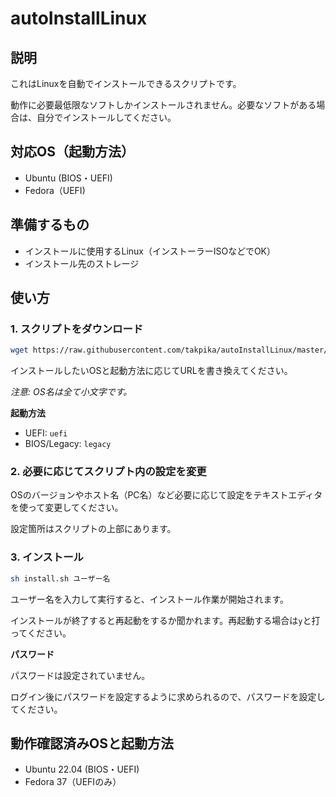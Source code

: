 # autoInstallLinux
## 説明
これはLinuxを自動でインストールできるスクリプトです。

動作に必要最低限なソフトしかインストールされません。必要なソフトがある場合は、自分でインストールしてください。

## 対応OS（起動方法）
- Ubuntu (BIOS・UEFI)
- Fedora（UEFI)

## 準備するもの
- インストールに使用するLinux（インストーラーISOなどでOK）
- インストール先のストレージ

## 使い方
### 1. スクリプトをダウンロード
```bash
wget https://raw.githubusercontent.com/takpika/autoInstallLinux/master/OS名/起動方法/install.sh
```
インストールしたいOSと起動方法に応じてURLを書き換えてください。

*注意: OS名は全て小文字です。*

**起動方法**
- UEFI: `uefi`
- BIOS/Legacy: `legacy`

### 2. 必要に応じてスクリプト内の設定を変更
OSのバージョンやホスト名（PC名）など必要に応じて設定をテキストエディタを使って変更してください。

設定箇所はスクリプトの上部にあります。
### 3. インストール
```bash
sh install.sh ユーザー名
```
ユーザー名を入力して実行すると、インストール作業が開始されます。

インストールが終了すると再起動をするか聞かれます。再起動する場合は`y`と打ってください。

**パスワード**

パスワードは設定されていません。

ログイン後にパスワードを設定するように求められるので、パスワードを設定してください。

## 動作確認済みOSと起動方法
- Ubuntu 22.04 (BIOS・UEFI)
- Fedora 37（UEFIのみ）